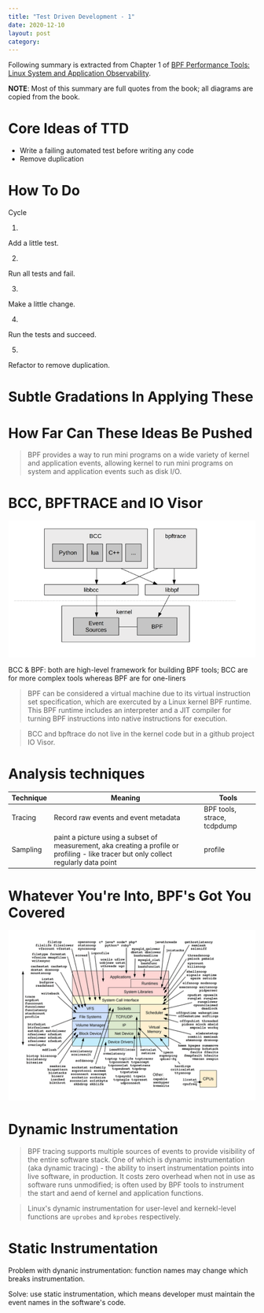 ```yaml
---
title: "Test Driven Development - 1"
date: 2020-12-10
layout: post
category: 
---
```


Following summary is extracted from Chapter 1 of [BPF Performance Tools: Linux System and Application Observability](http://www.brendangregg.com/bpf-performance-tools-book.html).

**NOTE**: Most of this summary are full quotes from the book; all diagrams are copied from the book.

# Core Ideas of TTD

* Write a failing automated test before writing any code
* Remove duplication

# How To Do

Cycle

1.
Add a little test.

2.
Run all tests and fail.

3.
Make a little change.

4.
Run the tests and succeed.

5.
Refactor to remove duplication.
# Subtle Gradations In Applying These

# How Far Can These Ideas Be Pushed

> BPF provides a way to run mini programs on a wide variety of kernel and application events, allowing kernel to run mini programs on system and application events such as disk I/O.

# BCC, BPFTRACE and IO Visor

![BCC, bpftrace and BPF](/assets/bpf-1/bcc-bpftrace-bpf.png)

BCC & BPF: both are high-level framework for building BPF tools; BCC are for more complex tools whereas BPF are for one-liners

> BPF can be considered a virtual machine due to its virtual instruction set specification, which are exercuted by a Linux kernel BPF runtime. This BPF runtime includes an interpreter and a JIT compiler for turning BPF instructions into native instructions for execution.

> BCC and bpftrace do not live in the kernel code but in a github project IO Visor.

# Analysis techniques

| Technique | Meaning                                                                                                                                | Tools                       |
| --------- | -------------------------------------------------------------------------------------------------------------------------------------- | --------------------------- |
| Tracing   | Record raw events and event metadata                                                                                                   | BPF tools, strace, tcdpdump |
| Sampling  | paint a picture using a subset of measurement, aka creating a profile or profiling - like tracer but only collect regularly data point | profile                     |

# Whatever You're Into, BPF's Got You Covered

![BPF performance tools and their visibility](/assets/bpf-1/bpf-visibility.png)

# Dynamic Instrumentation

> BPF tracing supports multiple sources of events to provide visibility of the entire software stack. One of which is dynamic instrumentation (aka dynamic tracing) - the ability to insert instrumentation points into live software, in production. It costs zero overhead when not in use as software runs unmodified; is often used by BPF tools to instrument the start and aend of kernel and application functions.

> Linux's dynamic instrumentation for user-level and kernekl-level functions are `uprobes` and `kprobes` respectively.

# Static Instrumentation

Problem with dynanic instrumentation: function names may change which breaks instrumentation.

Solve: use static instrumentation, which means developer must maintain the event names in the software's code.
